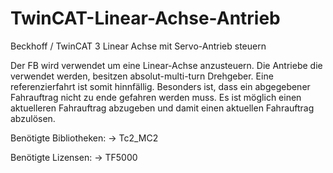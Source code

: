 # TwinCAT-Linear-Achse-Antrieb

Beckhoff / TwinCAT 3 Linear Achse mit Servo-Antrieb steuern

Der FB wird verwendet um eine Linear-Achse anzusteuern.
Die Antriebe die verwendet werden, besitzen absolut-multi-turn Drehgeber. Eine referenzierfahrt ist somit hinnfällig.
Besonders ist, dass ein abgegebener Fahrauftrag nicht zu ende gefahren werden muss. Es ist möglich einen aktuelleren
Fahrauftrag abzugeben und damit einen aktuellen Fahrauftrag abzulösen.

Benötigte Bibliotheken:
	-> Tc2_MC2
	
Benötigte Lizensen:
	-> TF5000
